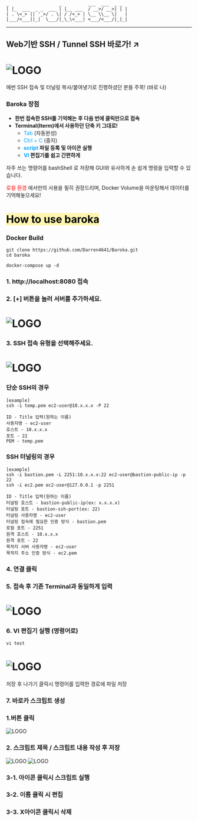 ```  
_                   _          ___  ___  _ _
| |_  ___  _ _  ___ | |__ ___  / __>/ __>| | |
| . \<_> || '_>/ . \| / /<_> | \__ \\__ \|   |
|___/<___||_|  \___/|_\_\<___| <___/<___/|_|_|
```
---
## Web기반 SSH / Tunnel SSH 바로가! ↗️
# ![LOGO](img/baroka.gif)

매번 SSH 접속 및 터널링 복사/붙여녛기로 진행하셨던 분들 주목! (바로 나)

### Baroka 장점
* **한번 접속한 SSH를 기억해논 후 다음 번에 클릭만으로 접속**
* **Terminal(Iterm)에서 사용하던 단축 키 그대로!**
  * <span style="color:#00A6FFFF"> Tab </span>(자동완성)
  * <span style="color:#00A6FFFF"> Ctrl + C  </span>(중지)
  * **<span style="color:#00A6FFFF"> script </span> 파일 등록 및 아이콘 실행**
  * **<span style="color:#00A6FFFF"> VI </span> 편집기를 쉽고 간편하게**

자주 쓰는 명령어를 bashShell 로 저장해 GUI와 유사하게 손 쉽게 명령을 입력할 수 있습니다.

<span style="color:red"> 로컬 환경 </span>에서만의 사용을 필히 권장드리며, Docker Volume을 마운팅해서 데이터를 기억해놓으세요!

# <span style="background-color:#fff5b1; color:#000;"> How to use baroka </span>
### **Docker Build**
```shell
git clone https://github.com/Darren4641/Baroka.git
cd baroka

docker-compose up -d
```
### **1. http://localhost:8080 접속**
### **2. [+] 버튼을 눌러 서버를 추가하세요.**
# ![LOGO](img/index.png)
### **3. SSH 접속 유형을 선택해주세요.**
# ![LOGO](img/step1.png)
### **단순 SSH의 경우**
```
[example]
ssh -i temp.pem ec2-user@10.x.x.x -P 22

ID - Title 입력(원하는 이름)   
사용자명 - ec2-user  
호스트 - 10.x.x.x
포트 - 22   
PEM - temp.pem
```
### **SSH 터널링의 경우**
```
[example]
ssh -i bastion.pem -L 2251:10.x.x.x:22 ec2-user@bastion-public-ip -p 22
ssh -i ec2.pem ec2-user@127.0.0.1 -p 2251

ID - Title 입력(원하는 이름)   
터널링 호스트 - bastion-public-ip(ex: x.x.x.x)
터널링 포트 - bastion-ssh-port(ex: 22)
터널링 사용자명 - ec2-user
터널링 접속에 필요한 인증 방식 - bastion.pem
로컬 포트 - 2251
원격 호스트 - 10.x.x.x
원격 포트 - 22
목적지 서버 사용자명 - ec2-user
목적지 주소 인증 방식 - ec2.pem 
```
### **4. 연결 클릭**
### **5. 접속 후 기존 Terminal과 동일하게 입력**
# ![LOGO](img/terminal.png)

### **6. VI 편집기 실행 (명령어로)**
```shell
vi test
```
# ![LOGO](img/vi.png)
저장 후 나가기 클릭시 명령어를 입력한 경로에 파일 저장

### **7. 바로카 스크립트 생성**
### 1.버튼 클릭 
![LOGO](img/add_script.png)
### 2. 스크립트 제목 / 스크립트 내용 작성 후 저장
![LOGO](img/baroka_vi.png)
![LOGO](img/baroka_icon.png)
### 3-1. 아이콘 클릭시 스크립트 실행
### 3-2. 이름 클릭 시 편집
### 3-3. X아이콘 클릭시 삭제


